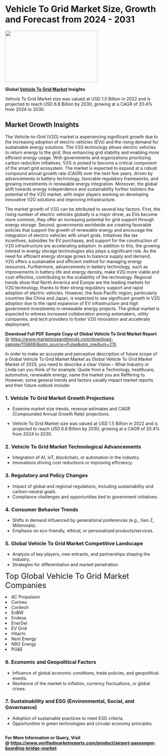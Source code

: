 <H1>Vehicle To Grid Market Size, Growth and Forecast from 2024 - 2031</H1><img class="aligncenter size-medium wp-image-584254" src="https://thirdeyenews.in/wp-content/uploads/2024/09/Global-Market-Research-300x168.jpeg" alt="" width="300" height="168" /><p><strong>Global&nbsp;<a href="https://www.marketsizeandtrends.com/download-sample/113669/&amp;utm_source=Pulse&amp;utm_medium=215">Vehicle To Grid Market</a> Insights</strong></p><p>Vehicle To Grid Market size was valued at USD 1.5 Billion in 2022 and is projected to reach USD 6.8 Billion by 2030, growing at a CAGR of 20.4% from 2024 to 2030.</p><p><h2>Market Growth Insights</h2> <p>The Vehicle-to-Grid (V2G) market is experiencing significant growth due to the increasing adoption of electric vehicles (EVs) and the rising demand for sustainable energy solutions. The V2G technology allows electric vehicles to return energy to the grid, thus enhancing grid stability and enabling more efficient energy usage. With governments and organizations prioritizing carbon reduction initiatives, V2G is poised to become a critical component of the smart grid ecosystem. The market is expected to expand at a robust compound annual growth rate (CAGR) over the next few years, driven by advancements in battery technology, favorable regulatory frameworks, and growing investments in renewable energy integration. Moreover, the global shift towards energy independence and sustainability further bolsters the potential of the V2G market, with major players working on developing innovative V2G solutions and improving infrastructure. </p> <p>The market growth of V2G can be attributed to several key factors. First, the rising number of electric vehicles globally is a major driver, as EVs become more common, they offer an increasing potential for grid support through energy storage. Second, governments worldwide are creating favorable policies that support the growth of renewable energy and encourage the integration of electric vehicles with smart grids. Initiatives like tax incentives, subsidies for EV purchases, and support for the construction of V2G infrastructure are accelerating adoption. In addition to this, the growing interest in energy storage technologies also plays a significant role. As the need for efficient energy storage grows to balance supply and demand, V2G offers a sustainable and efficient method for managing energy resources. Furthermore, advancements in battery technology, such as improvements in battery life and energy density, make V2G more viable and cost-effective, contributing to the scalability of the technology. Regional trends show that North America and Europe are the leading markets for V2G technology, thanks to their strong regulatory support and rapid adoption of electric vehicles. However, the Asia-Pacific region, particularly countries like China and Japan, is expected to see significant growth in V2G adoption due to the rapid expansion of EV infrastructure and high government investments in renewable energy projects. The global market is expected to witness increased collaboration among automakers, utility companies, and tech providers to foster V2G innovation and accelerate deployment. </p><p><span class=""><strong>Download Full PDF Sample Copy of Global Vehicle To Grid Market Report</strong> @ <a href="https://www.marketsizeandtrends.com/download-sample/113669/&amp;utm_source=Pulse&amp;utm_medium=215" target="_blank">https://www.marketsizeandtrends.com/download-sample/113669/&amp;utm_source=Pulse&amp;utm_medium=215</a></span></p><p>In order to make an accurate and perceptive description of future scope of a Global&nbsp;Vehicle To Grid Market Market as Global&nbsp;Vehicle To Grid Market Market of 2025, you need to describe a clear Vision &ndash; What Industry or Linda can you think of for example: Quote from a Technology, healthcare, automotive, renewable energy, name the market you are Reffering to. However, some general trends and factors usually impact market reports and their future outlook include:</p><h3>1.&nbsp;<strong>Vehicle To Grid Market Growth Projections</strong></h3><ul><li>Examine market size trends, revenue estimates and CAGR (Compounded Annual Growth Rate) projections.</li><li><p>Vehicle To Grid Market size was valued at USD 1.5 Billion in 2022 and is projected to reach USD 6.8 Billion by 2030, growing at a CAGR of 20.4% from 2024 to 2030.</p></li></ul><h3>2.&nbsp;<strong>Vehicle To Grid Market Technological Advancements</strong></h3><ul><li>Integration of AI, IoT, blockchain, or automation in the industry.</li><li>Innovations driving cost reductions or improving efficiency.</li></ul><h3>3.&nbsp;<strong>Regulatory and Policy Changes</strong></h3><ul><li>Impact of global and regional regulations, including sustainability and carbon-neutral goals.</li><li>Compliance challenges and opportunities tied to government initiatives.</li></ul><h3>4.&nbsp;<strong>Consumer Behavior Trends</strong></h3><ul><li>Shifts in demand influenced by generational preferences (e.g., Gen Z, Millennials).</li><li>Emphasis on eco-friendly, ethical, or personalized products/services.</li></ul><h3>5.&nbsp;<strong>Global Vehicle To Grid Market Competitive Landscape</strong></h3><ul><li>Analysis of key players, new entrants, and partnerships shaping the industry.</li><li>Strategies for differentiation and market penetration.</li></ul><p data-pm-slice="1 1 []"><span style="color: inherit; font-family: inherit; font-size: 25px;">Top Global Vehicle To Grid Market Companies</span></p><div class="" data-test-id=""><p><li>AC Propulsion</li><li> Corinex</li><li> Coritech</li><li> EnBW</li><li> Endesa</li><li> EnerDel</li><li> EV Grid</li><li> Hitachi</li><li> Next Energy</li><li> NRG Energy</li><li> PG&E</li></p></div><h3>6.&nbsp;<strong>Economic and Geopolitical Factors</strong></h3><ul><li>Influence of global economic conditions, trade policies, and geopolitical events.</li><li>Resilience of the market to inflation, currency fluctuations, or global crises.</li></ul><h3>7.&nbsp;<strong>Sustainability and ESG (Environmental, Social, and Governance)</strong></h3><ul><li>Adoption of sustainable practices to meet ESG criteria.</li><li>Opportunities in green technologies and circular economy principles.</li></ul><h2><strong style="font-size: 14px;">For More Information or Query, Visit @&nbsp;</strong><a style="background-color: #ffffff; font-size: 14px;" href="https://www.marketsizeandtrends.com/report/vehicle-to-grid-market/" target="_blank">https://www.verifiedmarketreports.com/product/airport-passenger-boarding-bridge-market</a></h2>
